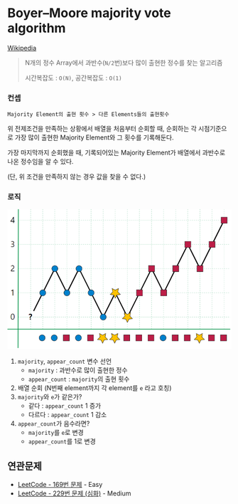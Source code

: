 # Boyer–Moore majority vote algorithm

[Wikipedia](https://en.wikipedia.org/wiki/Boyer%E2%80%93Moore_majority_vote_algorithm)

> N개의 정수 Array에서 과반수(`N/2`번)보다 많이 출현한 정수를 찾는 알고리즘
>
> 시간복잡도 : `O(N)`, 공간복잡도 : `O(1)`

### 컨셉

```
Majority Element의 출현 횟수 > 다른 Elements들의 출현횟수
```

위 전제조건을 만족하는 상황에서 배열을 처음부터 순회할 때, 순회하는 각 시점기준으로 가장 많이 출현한 Majority Element와 그 횟수를 기록해둔다.

가장 마지막까지 순회했을 때, 기록되어있는 Majority Element가 배열에서 과반수로 나온 정수임을 알 수 있다.

(단, 위 조건을 만족하지 않는 경우 값을 찾을 수 없다.)

### 로직

![image-20210128211323315](./assets/image-20210128211323315.png)

1. `majority`, `appear_count` 변수 선언
   * `majority` : 과반수로 많이 출현한 정수
   * `appear_count` : `majority`의 출현 횟수
2. 배열 순회 (N번째 element까지 각 element를 `e` 라고 호칭)
3. `majority`와 `e`가 같은가?
   * 같다 : `appear_count` 1 증가 
   * 다르다 : `appear_count` 1 감소
4. `appear_count`가 음수라면?
   * `majority`를 `e`로 변경
   * `appear_count`를 1로 변경

## 연관문제

* [LeetCode - 169번 문제](https://leetcode.com/problems/majority-element/) - Easy
* [LeetCode - 229번 문제 (심화)](https://leetcode.com/problems/majority-element-ii/) - Medium